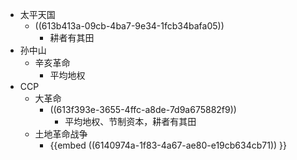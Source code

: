 - 太平天国
	- ((613b413a-09cb-4ba7-9e34-1fcb34bafa05))
		- 耕者有其田
- 孙中山
	- 辛亥革命
		- 平均地权
- CCP
	- 大革命
		- ((613f393e-3655-4ffc-a8de-7d9a675882f9))
			- 平均地权、节制资本，耕者有其田
	- 土地革命战争
		- {{embed ((6140974a-1f83-4a67-ae80-e19cb634cb71)) }}